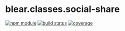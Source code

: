 # blear.classes.social-share

[![npm module][npm-img]][npm-url]
[![build status][travis-img]][travis-url]
[![coverage][coveralls-img]][coveralls-url]

[travis-img]: https://img.shields.io/travis/blearjs/blear.classes.social-share/master.svg?maxAge=2592000?style=flat-square
[travis-url]: https://travis-ci.org/blearjs/blear.classes.social-share

[npm-img]: https://img.shields.io/npm/v/blear.classes.social-share.svg?maxAge=2592000?style=flat-square
[npm-url]: https://www.npmjs.com/package/blear.classes.social-share

[coveralls-img]: https://img.shields.io/coveralls/blearjs/blear.classes.social-share/master.svg?maxAge=2592000?style=flat-square
[coveralls-url]: https://coveralls.io/github/blearjs/blear.classes.social-share?branch=master
